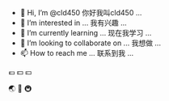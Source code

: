 - 👋 Hi, I’m @cld450 你好我叫cld450 ...
- 👀 I’m interested in ... 我有兴趣 ...
- 🌱 I’m currently learning ... 现在我学习 ...
- 💞️ I’m looking to collaborate on ... 我想做 ...
- 📫 How to reach me ... 联系到我 ...

:euro: :dollar: :yen:

:earth_asia: :japan: :metro:
